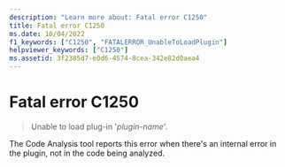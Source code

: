 ```yaml
---
description: "Learn more about: Fatal error C1250"
title: Fatal error C1250
ms.date: 10/04/2022
f1_keywords: ["C1250", "FATALERROR_UnableToLoadPlugin"]
helpviewer_keywords: ["C1250"]
ms.assetid: 3f2385d7-e0d6-4574-8cea-342e82d0aea4
---
```

# Fatal error C1250

> Unable to load plug-in '*plugin-name*'.

The Code Analysis tool reports this error when there's an internal error in the plugin, not in the code being analyzed.
